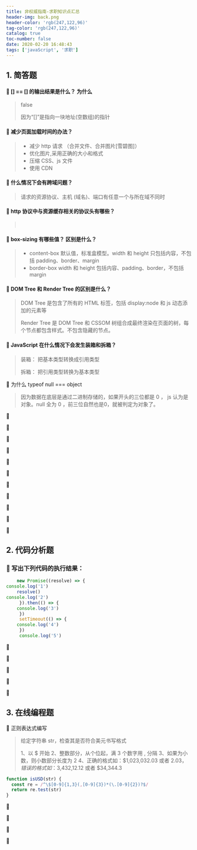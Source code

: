 ```yaml
---
title: 非权威指南-求职知识点汇总
header-img: back.png
header-color: 'rgb(247,122,96)'
tag-color: 'rgb(247,122,96)'
catalog: true
toc-number: false
date: 2020-02-20 16:48:43
tags: ['javaScript', '求职']
---
```


## 1. 简答题

#### 🎈 [] == [] 的输出结果是什么？ 为什么

> false  
>
> 因为“[]”是指向一块地址(空数组)的指针

#### 🎈 减少页面加载时间的办法？

> - 减少 http 请求 （合并文件、合并图片[雪碧图]）
> - 优化图片,采用正确的大小和格式
> - 压缩 CSS、js 文件
> - 使用 CDN

#### 🎈 什么情况下会有跨域问题？

> 请求的资源协议、主机 (域名)、端口有任意一个与所在域不同时

#### 🎈 http 协议中与资源缓存相关的协议头有哪些？

> ​	

#### 🎈 box-sizing 有哪些值？ 区别是什么？

> - content-box 默认值，标准盒模型。width 和 height 只包括内容，不包括 padding、border、margin
> - border-box  width 和 height 包括内容、padding、border，不包括 margin

#### 🎈 DOM Tree 和 Render Tree 的区别是什么？

> DOM Tree 是包含了所有的 HTML 标签，包括 display:node 和 js 动态添加的元素等
>
> Render Tree 是 DOM Tree 和 CSSOM 树组合成最终渲染在页面的树，每个节点都包含样式。不包含隐藏的节点。

#### 🎈 JavaScript 在什么情况下会发生装箱和拆箱？

> 装箱： 把基本类型转换成引用类型
>
> 拆箱： 把引用类型转换为基本类型	

🎈 为什么 typeof null === object

> 因为数据在底层是通过二进制存储的，如果开头的三位都是 0 ， js 认为是对象。null 全为 0 ，前三位自然也是0，就被判定为对象了。

🎈

🎈

🎈

🎈

🎈

🎈

🎈

🎈

🎈

🎈

🎈

## 2. 代码分析题

### 🎈  写出下列代码的执行结果： 

```js
    new Promise((resolve) => {
console.log('1')
    resolve()
console.log('2')
     }).then(() => {
    console.log('3')
     })
     setTimeout(() => {
    console.log('4')
     })
     console.log('5')
```



🎈

🎈

🎈

🎈

🎈

## 3. 在线编程题

🎈 正则表达式编写

>  给定字符串 str，检查其是否符合美元书写格式
>
> 1、以 $ 开始
> 2、整数部分，从个位起，满 3 个数字用 , 分隔
> 3、如果为小数，则小数部分长度为 2
> 4、正确的格式如：$1,023,032.03 或者 $2.03，错误的格式如：$3,432,12.12 或者 $34,344.3 

```js
function isUSD(str) {
  const re = /^\$[0-9]{1,3}(,[0-9]{3})*(\.[0-9]{2})?$/
  return re.test(str)    
}
```

🎈 

🎈

🎈

🎈